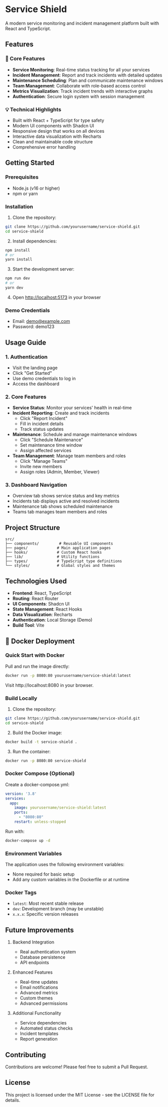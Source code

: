 # Service Shield

A modern service monitoring and incident management platform built with React and TypeScript.

## Features

### 🚀 Core Features
- **Service Monitoring**: Real-time status tracking for all your services
- **Incident Management**: Report and track incidents with detailed updates
- **Maintenance Scheduling**: Plan and communicate maintenance windows
- **Team Management**: Collaborate with role-based access control
- **Metrics Visualization**: Track incident trends with interactive graphs
- **Authentication**: Secure login system with session management

### 💡 Technical Highlights
- Built with React + TypeScript for type safety
- Modern UI components with Shadcn UI
- Responsive design that works on all devices
- Interactive data visualization with Recharts
- Clean and maintainable code structure
- Comprehensive error handling

## Getting Started

### Prerequisites
- Node.js (v16 or higher)
- npm or yarn

### Installation
1. Clone the repository:
```bash
git clone https://github.com/yourusername/service-shield.git
cd service-shield
```

2. Install dependencies:
```bash
npm install
# or
yarn install
```

3. Start the development server:
```bash
npm run dev
# or
yarn dev
```

4. Open [http://localhost:5173](http://localhost:5173) in your browser

### Demo Credentials
- Email: demo@example.com
- Password: demo123

## Usage Guide

### 1. Authentication
- Visit the landing page
- Click "Get Started"
- Use demo credentials to log in
- Access the dashboard

### 2. Core Features
- **Service Status**: Monitor your services' health in real-time
- **Incident Reporting**: Create and track incidents
  - Click "Report Incident"
  - Fill in incident details
  - Track status updates
- **Maintenance**: Schedule and manage maintenance windows
  - Click "Schedule Maintenance"
  - Set maintenance time window
  - Assign affected services
- **Team Management**: Manage team members and roles
  - Click "Manage Teams"
  - Invite new members
  - Assign roles (Admin, Member, Viewer)

### 3. Dashboard Navigation
- Overview tab shows service status and key metrics
- Incidents tab displays active and resolved incidents
- Maintenance tab shows scheduled maintenance
- Teams tab manages team members and roles

## Project Structure
```
src/
├── components/         # Reusable UI components
├── pages/             # Main application pages
├── hooks/             # Custom React hooks
├── lib/               # Utility functions
├── types/             # TypeScript type definitions
└── styles/            # Global styles and themes
```

## Technologies Used
- **Frontend**: React, TypeScript
- **Routing**: React Router
- **UI Components**: Shadcn UI
- **State Management**: React Hooks
- **Data Visualization**: Recharts
- **Authentication**: Local Storage (Demo)
- **Build Tool**: Vite

## 🐳 Docker Deployment

### Quick Start with Docker

Pull and run the image directly:
```bash
docker run -p 8080:80 yourusername/service-shield:latest
```
Visit http://localhost:8080 in your browser.

### Build Locally

1. Clone the repository:
```bash
git clone https://github.com/yourusername/service-shield.git
cd service-shield
```

2. Build the Docker image:
```bash
docker build -t service-shield .
```

3. Run the container:
```bash
docker run -p 8080:80 service-shield
```

### Docker Compose (Optional)

Create a docker-compose.yml:
```yaml
version: '3.8'
services:
  app:
    image: yourusername/service-shield:latest
    ports:
      - "8080:80"
    restart: unless-stopped
```

Run with:
```bash
docker-compose up -d
```

### Environment Variables

The application uses the following environment variables:
- None required for basic setup
- Add any custom variables in the Dockerfile or at runtime

### Docker Tags

- `latest`: Most recent stable release
- `dev`: Development branch (may be unstable)
- `x.x.x`: Specific version releases

## Future Improvements
1. Backend Integration
   - Real authentication system
   - Database persistence
   - API endpoints

2. Enhanced Features
   - Real-time updates
   - Email notifications
   - Advanced metrics
   - Custom themes
   - Advanced permissions

3. Additional Functionality
   - Service dependencies
   - Automated status checks
   - Incident templates
   - Report generation

## Contributing
Contributions are welcome! Please feel free to submit a Pull Request.

## License
This project is licensed under the MIT License - see the LICENSE file for details.
